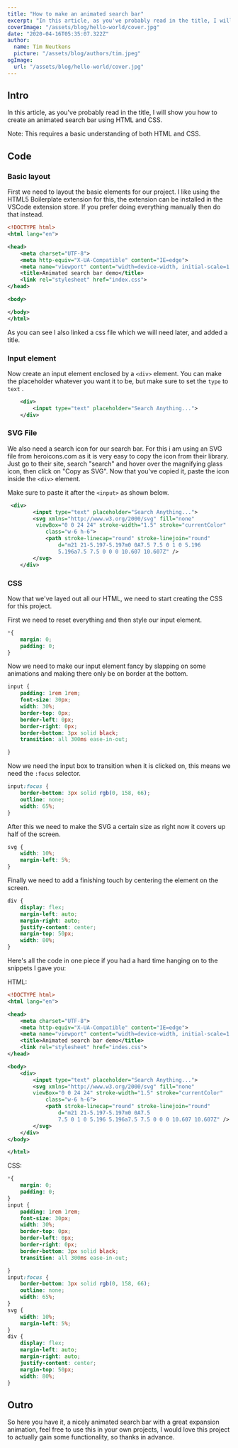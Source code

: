 ```yaml
---
title: "How to make an animated search bar"
excerpt: "In this article, as you've probably read in the title, I will show you how to create an animated search bar using HTML and CSS."
coverImage: "/assets/blog/hello-world/cover.jpg"
date: "2020-04-16T05:35:07.322Z"
author:
  name: Tim Neutkens
  picture: "/assets/blog/authors/tim.jpeg"
ogImage:
  url: "/assets/blog/hello-world/cover.jpg"
---
```


## Intro

In this article, as you've probably read in the title, I will show you how to create an animated search bar using HTML and CSS.

Note: This requires a basic understanding of both HTML and CSS.

## Code

### Basic layout

First we need to layout the basic elements for our project. I like using the HTML5 Boilerplate extension for this, the extension can be installed in the VSCode extension store. If you prefer doing everything manually then do that instead.

```xml
<!DOCTYPE html>
<html lang="en">

<head>
    <meta charset="UTF-8">
    <meta http-equiv="X-UA-Compatible" content="IE=edge">
    <meta name="viewport" content="width=device-width, initial-scale=1.0">
    <title>Animated search bar demo</title>
    <link rel="stylesheet" href="index.css">
</head>

<body>

</body>
</html>
```

As you can see I also linked a css file which we will need later, and added a title.

### Input element

Now create an input element enclosed by a `<div>` element. You can make the placeholder whatever you want it to be, but make sure to set the `type` to `text` .

```xml
    <div>
        <input type="text" placeholder="Search Anything...">
    </div>
```

### SVG File

We also need a search icon for our search bar. For this i am using an SVG file from heroicons.com as it is very easy to copy the icon from their library. Just go to their site, search "search" and hover over the magnifying glass icon, then click on "Copy as SVG". Now that you've copied it, paste the icon inside the `<div>` element.

Make sure to paste it after the `<input>` as shown below.

```xml
 <div>
        <input type="text" placeholder="Search Anything...">
        <svg xmlns="http://www.w3.org/2000/svg" fill="none"
         viewBox="0 0 24 24" stroke-width="1.5" stroke="currentColor"
            class="w-6 h-6">
            <path stroke-linecap="round" stroke-linejoin="round"
                d="m21 21-5.197-5.197m0 0A7.5 7.5 0 1 0 5.196 
                5.196a7.5 7.5 0 0 0 10.607 10.607Z" />
        </svg>
    </div>
```

### CSS

Now that we've layed out all our HTML, we need to start creating the CSS for this project.

First we need to reset everything and then style our input element.

```css
*{
    margin: 0;
    padding: 0;
}
```

Now we need to make our input element fancy by slapping on some animations and making there only be on border at the bottom.

```css
input {
    padding: 1rem 1rem;
    font-size: 30px;
    width: 30%;
    border-top: 0px;
    border-left: 0px;
    border-right: 0px;
    border-bottom: 3px solid black;
    transition: all 300ms ease-in-out;

}
```

Now we need the input box to transition when it is clicked on, this means we need the `:focus` selector.

```css
input:focus {
    border-bottom: 3px solid rgb(0, 158, 66);
    outline: none;
    width: 65%;
}
```

After this we need to make the SVG a certain size as right now it covers up half of the screen.

```css
svg {
    width: 10%;
    margin-left: 5%;
}
```

Finally we need to add a finishing touch by centering the element on the screen.

```css
div {
    display: flex;
    margin-left: auto;
    margin-right: auto;
    justify-content: center;
    margin-top: 50px;
    width: 80%;
}
```

Here's all the code in one piece if you had a hard time hanging on to the snippets I gave you:

HTML:

```xml
<!DOCTYPE html>
<html lang="en">

<head>
    <meta charset="UTF-8">
    <meta http-equiv="X-UA-Compatible" content="IE=edge">
    <meta name="viewport" content="width=device-width, initial-scale=1.0">
    <title>Animated search bar demo</title>
    <link rel="stylesheet" href="indes.css">
</head>

<body>
    <div>
        <input type="text" placeholder="Search Anything...">
        <svg xmlns="http://www.w3.org/2000/svg" fill="none" 
        viewBox="0 0 24 24" stroke-width="1.5" stroke="currentColor"
            class="w-6 h-6">
            <path stroke-linecap="round" stroke-linejoin="round"
                d="m21 21-5.197-5.197m0 0A7.5 
                7.5 0 1 0 5.196 5.196a7.5 7.5 0 0 0 10.607 10.607Z" />
        </svg>
    </div>
</body>

</html>
```

CSS:

```css
*{
    margin: 0;
    padding: 0;
}
input {
    padding: 1rem 1rem;
    font-size: 30px;
    width: 30%;
    border-top: 0px;
    border-left: 0px;
    border-right: 0px;
    border-bottom: 3px solid black;
    transition: all 300ms ease-in-out;

}
input:focus {
    border-bottom: 3px solid rgb(0, 158, 66);
    outline: none;
    width: 65%;
}
svg {
    width: 10%;
    margin-left: 5%;
}
div {
    display: flex;
    margin-left: auto;
    margin-right: auto;
    justify-content: center;
    margin-top: 50px;
    width: 80%;
}
```

## Outro

So here you have it, a nicely animated search bar with a great expansion animation, feel free to use this in your own projects, I would love this project to actually gain some functionality, so thanks in advance.